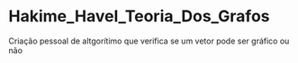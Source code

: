# Hakime_Havel_Teoria_Dos_Grafos
 Criação pessoal de altgorítimo que verifica se um vetor pode ser gráfico ou não
